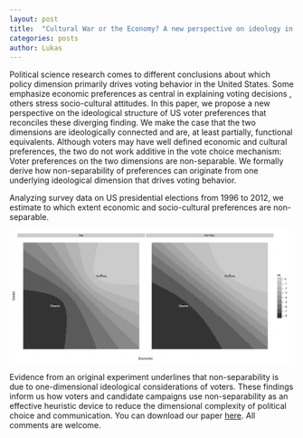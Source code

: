 ```yaml
---
layout: post
title:  "Cultural War or the Economy? A new perspective on ideology in the American electorate."
categories: posts
author: Lukas
---
```




Political science research comes to different conclusions about which policy dimension primarily drives voting behavior in the United States. Some emphasize economic preferences as central in explaining voting decisions , others stress socio-cultural attitudes. In this paper, we propose a new perspective on the ideological structure of US voter preferences that reconciles these diverging finding. We make the case that the two dimensions are ideologically connected and are, at least partially, functional equivalents. Although voters may have well defined economic and cultural preferences, the two do not work additive in the vote choice mechanism: Voter preferences on the two dimensions are non-separable. We formally derive how non-separability of preferences can originate from one underlying ideological dimension that drives voting behavior. 

Analyzing survey data on US presidential elections from 1996 to 2012, we estimate to which extent economic and socio-cultural preferences are non-separable. 


![ideology](/assets/Pred_Prop2008.png)


Evidence from an original experiment underlines that non-separability is due to one-dimensional ideological considerations of voters. These findings inform us how voters and candidate campaigns use non-separability as an effective heuristic device to reduce the dimensional complexity of political choice and communication. You can download our paper [here](/assets/CulturalWar.pdf). All comments are welcome.